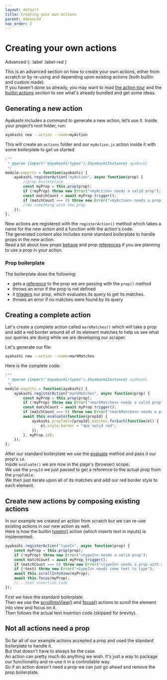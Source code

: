 ```yaml
---
layout: default
title: Creating your own actions
parent: Advanced
nav_order: 2
---
```


# Creating your own actions

Advanced
{: .label .label-red }

This is an advanced section on how to create your own actions, either from scratch or by re-using and depending upon existing
actions (both builtin and custom made).  
If you haven't done so already, you may want to read [the action tour](/docs/guide/tour.html#actions)
and the [builtin actions](/docs/reference/builtin-actions.html) section to see what's already bundled and get some ideas.

## Generating a new action

Ayakashi includes a command to generate a new action, let’s use it.
Inside your project’s root folder, run:

```bash
ayakashi new --action --name=myAction
```

This will create an `actions` folder and our `myAction.js` action inside it
with some boilerplate to get us started.

```js
/**
 * @param {import("@ayakashi/types").IAyakashiInstance} ayakashi
 */
module.exports = function(ayakashi) {
    ayakashi.registerAction("myAction", async function(prop) {
        //prop boilerplate
        const myProp = this.prop(prop);
        if (!myProp) throw new Error("<myAction> needs a valid prop");
        const matchCount = await myProp.trigger();
        if (matchCount === 0) throw new Error("<myAction> needs a prop with at least 1 match");
        //do something with the prop
    });
};
```

New actions are registered with the `registerAction()` method which takes a name for the new action
and a function with the action's code.  
The generated content also includes some standard boilerplate to handle props in the new action.  
Read a bit about how props [behave](/docs/going_deeper/re-evaluating-props.html)
and prop [references](/docs/going_deeper/anonymous-props-and-references.html) if you are planning to use a prop in your action.

### Prop boilerplate

The boilerplate does the following:

* gets a [reference](/docs/going_deeper/anonymous-props-and-references.html) to the prop we are passing with the `prop()` method
* throws an error if the prop is not defined
* it [triggers](/docs/going_deeper/re-evaluating-props.html) our prop, which evaluates its query to get its matches.
* throws an error if no matches were found by its query

## Creating a complete action

Let's create a complete action called `markMatches()` which will take a prop and
add a red border around all of its element matches to help us see what our queries are
doing while we are developing our scraper.

Let's generate our file:

```bash
ayakashi new --action --name=markMatches
```

Here is the complete code:

```js
/**
 * @param {import("@ayakashi/types").IAyakashiInstance} ayakashi
 */
module.exports = function(ayakashi) {
    ayakashi.registerAction("markMatches", async function(prop) {
        const myProp = this.prop(prop);
        if (!myProp) throw new Error("<markMatches> needs a valid prop");
        const matchCount = await myProp.trigger();
        if (matchCount === 0) throw new Error("<markMatches> needs a prop with at least 1 match");
        await this.evaluate(function(propId) {
            ayakashi.propTable[propId].matches.forEach(function(el) {
                el.style.border = "4px solid red";
            });
        }, myProp.id);
    });
};
```

After our standard boilerplate we use the [evaluate](/docs/going_deeper/evaluating-javascript-expressions.html) method and
pass it our prop's `id`.  
Inside `evaluate()` we are now in the page's (browser) scope.  
We use the `propId` we just passed to get a reference to the actual prop from the `propTable`.  
We then just iterate upon all of its matches and add our red border style to each element.

## Create new actions by composing existing actions

In our example we created an action from scratch but we can re-use existing actions in our new action as well.  
Here is how the builtin [typeIn()](/docs/reference/builtin-actions.html#typeIn) action (which inserts text in inputs)
is implemented:

```js
ayakashi.registerAction("typeIn", async function(prop) {
    const myProp = this.prop(prop);
    if (!myProp) throw new Error("<typeIn> needs a valid prop");
    const matchCount = await myProp.trigger();
    if (matchCount === 0) throw new Error("<typeIn> needs a prop with at least 1 match");
    if (!text) throw new Error("<typeIn> needs some text to type");
    await this.scrollIntoView(myProp);
    await this.focus(myProp);
    //...text insertion code
});
```

First we have the standard boilerplate.  
Then we use the [scrollIntoView()](/docs/reference/builtin-actions.html#scrollIntoView)
and [focus()](/docs/reference/builtin-actions.html#focus) actions to scroll the element into view and focus on it.  
Then follows the actual text insertion code (skipped for brevity).

## Not all actions need a prop

So far all of our example actions accepted a prop and used the standard boilerplate to handle it.  
But that doesn't have to always be the case.  
An action can pretty much do anything we wish. It's just a way to package our functionality and re-use it
in a controllable way.  
So if an action doesn't need a prop we can just go ahead and remove the prop boilerplate.
